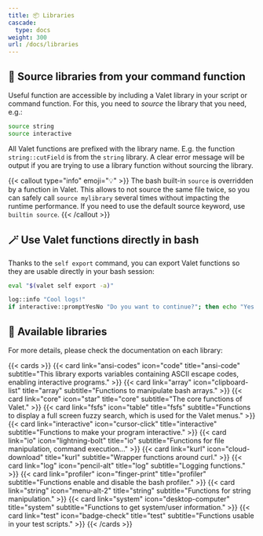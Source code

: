 ```yaml
---
title: 📦 Libraries
cascade:
  type: docs
weight: 300
url: /docs/libraries
---
```


## 🧩 Source libraries from your command function

Useful function are accessible by including a Valet library in your script or command function. For this, you need to _source_ the library that you need, e.g.:

```bash
source string
source interactive
```

All Valet functions are prefixed with the library name. E.g. the function `string::cutField` is from the `string` library. A clear error message will be output if you are trying to use a library function without sourcing the library.

{{< callout type="info" emoji="💡" >}}
The bash built-in `source` is overridden by a function in Valet. This allows to not source the same file twice, so you can safely call `source mylibrary` several times without impacting the runtime performance. If you need to use the default source keyword, use `builtin source`.
{{< /callout >}}

## 🪄 Use Valet functions directly in bash

Thanks to the `self export` command, you can export Valet functions so they are usable directly in your bash session:

```bash
eval "$(valet self export -a)"

log::info "Cool logs!"
if interactive::promptYesNo "Do you want to continue?"; then echo "Yes."; else echo "No."; fi
```

## 🎀 Available libraries

For more details, please check the documentation on each library:

{{< cards >}}
  {{< card link="ansi-codes" icon="code" title="ansi-code" subtitle="This library exports variables containing ASCII escape codes, enabling interactive programs." >}}
  {{< card link="array" icon="clipboard-list" title="array" subtitle="Functions to manipulate bash arrays." >}}
  {{< card link="core" icon="star" title="core" subtitle="The core functions of Valet." >}}
  {{< card link="fsfs" icon="table" title="fsfs" subtitle="Functions to display a full screen fuzzy search, which is used for the Valet menus." >}}
  {{< card link="interactive" icon="cursor-click" title="interactive" subtitle="Functions to make your program interactive." >}}
  {{< card link="io" icon="lightning-bolt" title="io" subtitle="Functions for file manipulation, command execution..." >}}
  {{< card link="kurl" icon="cloud-download" title="kurl" subtitle="Wrapper functions around curl." >}}
  {{< card link="log" icon="pencil-alt" title="log" subtitle="Logging functions." >}}
  {{< card link="profiler" icon="finger-print" title="profiler" subtitle="Functions enable and disable the bash profiler." >}}
  {{< card link="string" icon="menu-alt-2" title="string" subtitle="Functions for string manipulation." >}}
  {{< card link="system" icon="desktop-computer" title="system" subtitle="Functions to get system/user information." >}}
  {{< card link="test" icon="badge-check" title="test" subtitle="Functions usable in your test scripts." >}}
{{< /cards >}}

